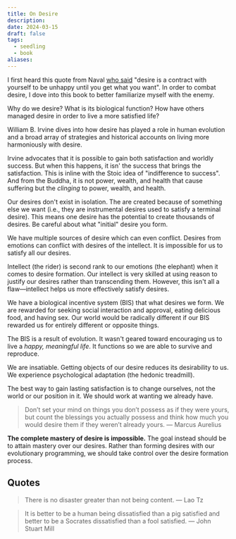 ```yaml
---
title: On Desire
description: 
date: 2024-03-15
draft: false
tags:
  - seedling
  - book
aliases:
---
```


I first heard this quote from Naval [who said](https://twitter.com/naval/status/846774878195757057?lang=en) "desire is a contract with yourself to be unhappy until you get what you want". In order to combat desire, I dove into this book to better familiarize myself with the enemy.

Why do we desire? What is its biological function? How have others managed desire in order to live a more satisfied life?

William B. Irvine dives into how desire has played a role in human evolution and a broad array of strategies and historical accounts on living more harmoniously with desire.

Irvine advocates that it is possible to gain both satisfaction and worldly success. But when this happens, it isn' the success that brings the satisfaction. This is inline with the Stoic idea of "indifference to success". And from the Buddha, it is not power, wealth, and health that cause suffering but the *clinging* to power, wealth, and health.

Our desires don't exist in isolation. The are created because of something else we want (i.e., they are instrumental desires used to satisfy a terminal desire). This means one desire has the potential to create thousands of desires. Be careful about what "initial" desire you form.

We have multiple sources of desire which can even conflict. Desires from emotions can conflict with desires of the intellect. It is impossible for us to satisfy all our desires.

Intellect (the rider) is second rank to our emotions (the elephant) when it comes to desire formation. Our intellect is very skilled at using reason to justify our desires rather than transcending them. However, this isn't all a flaw—intellect helps us more effectively satisfy desires.

We have a biological incentive system (BIS) that what desires we form. We are rewarded for seeking social interaction and approval, eating delicious food, and having sex. Our world would be radically different if our BIS rewarded us for entirely different or opposite things.

The BIS is a result of evolution. It wasn't geared toward encouraging us to live a *happy, meaningful life*. It functions so we are able to survive and reproduce.

We are insatiable. Getting objects of our desire reduces its desirability to us. We experience psychological adaptation (the hedonic treadmill).

The best way to gain lasting satisfaction is to change ourselves, not the world or our position in it. We should work at wanting we already have.

>Don’t set your mind on things you don’t possess as if they were yours, but count the blessings you actually possess and think how much you would desire them if they weren’t already yours.
>— Marcus Aurelius

**The complete mastery of desire is impossible.** The goal instead should be to attain mastery over our desires. Rather than forming desires with our evolutionary programming, we should take control over the desire formation process.

## Quotes

> There is no disaster greater than not being content.
> — Lao Tz

> It is better to be a human being dissatisfied than a pig satisfied and better to be a Socrates dissatisfied than a fool satisfied.
> — John Stuart Mill
